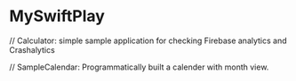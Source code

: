 # MySwiftPlay

// Calculator: simple sample application for checking Firebase analytics and Crashalytics

// SampleCalendar: Programmatically built a calender with month view.
